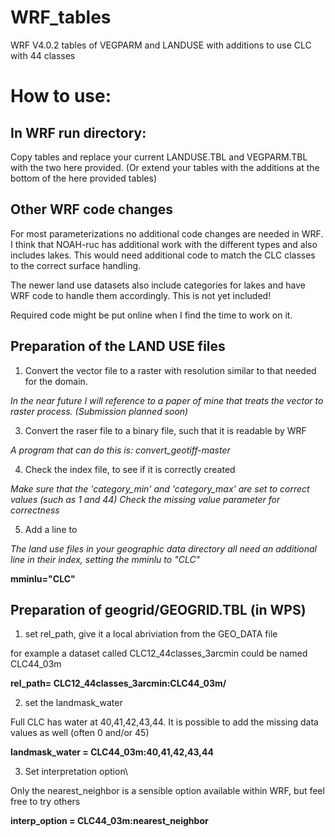 # WRF_tables
WRF V4.0.2 tables of VEGPARM and LANDUSE with additions to use CLC with 44 classes

# How to use:

## In WRF run directory:

Copy tables and replace your current LANDUSE.TBL and VEGPARM.TBL with the two here provided.
(Or extend your tables with the additions at the bottom of the here provided tables)

## Other WRF code changes

For most parameterizations no additional code changes are needed in WRF.
I think that NOAH-ruc has additional work with the different types and also includes lakes. 
This would need additional code to match the CLC classes to the correct surface handling.

The newer land use datasets also include categories for lakes and have WRF code to handle them accordingly.
This is not yet included!

Required code might be put online when I find the time to work on it.

## Preparation of the LAND USE files

1) Convert the vector file to a raster with resolution similar to that needed for the domain. 

*In the near future I will reference to a paper of mine that treats the vector to raster process. (Submission planned soon)*

3) Convert the raser file to a binary file, such that it is readable by WRF

*A program that can do this is: convert_geotiff-master*

4) Check the index file, to see if it is correctly created

*Make sure that the 'category_min' and 'category_max' are set to correct values (such as 1 and 44)*
*Check the missing value parameter for correctness*

5) Add a line to 

*The land use files in your geographic data directory all need an additional line in their index, setting the mminlu to "CLC"*

**mminlu="CLC"**

## Preparation of geogrid/GEOGRID.TBL (in WPS)

1) set rel_path, give it a local abriviation from the GEO_DATA file

for example a dataset called CLC12_44classes_3arcmin could be named CLC44_03m

**rel_path=     CLC12_44classes_3arcmin:CLC44_03m/**

2) set the landmask_water

Full CLC has water at 40,41,42,43,44. It is possible to add the missing data values as well (often 0 and/or 45) 

**landmask_water = CLC44_03m:40,41,42,43,44**

3) Set interpretation option\

Only the nearest_neighbor is a sensible option available within WRF, but feel free to try others

**interp_option =     CLC44_03m:nearest_neighbor**
